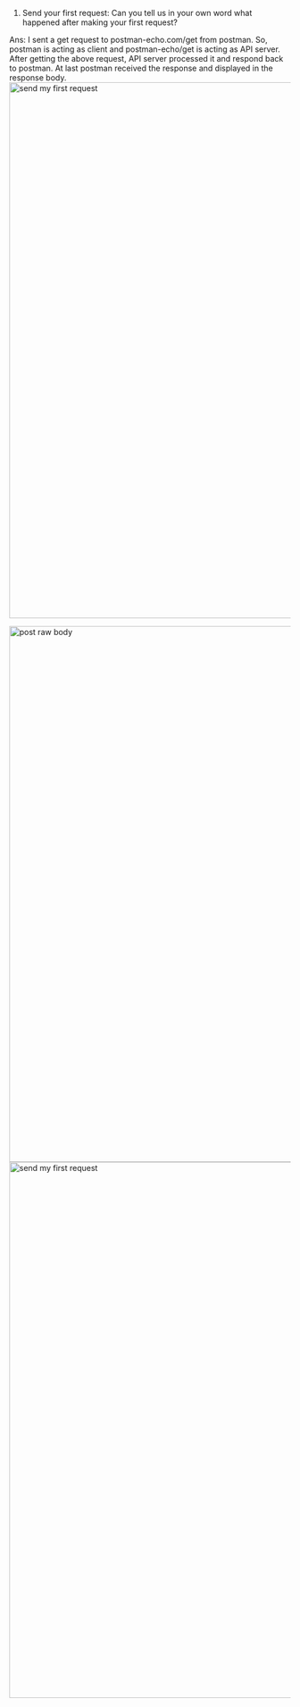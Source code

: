 1. Send your first request:
Can you tell us in your own word what happened after making your first request?

Ans: I sent a get request to postman-echo.com/get from postman. So, postman is acting as client and postman-echo/get is acting as API server. After getting the above request, API server processed it and respond back to postman. At last postman received the response and displayed in the response body.
<img width="960" alt="send my first request" src="https://user-images.githubusercontent.com/102998720/165425517-2f0c6e03-0b6f-45d5-af07-227e792e2605.png">

<img width="960" alt="post raw body" src="https://user-images.githubusercontent.com/102998720/165425625-822731e6-6b6b-43fa-8c0f-55353df4b42d.png">
<img width="960" alt="send my first request" src="https://user-images.githubusercontent.com/102998720/165425646-527b6f36-6f48-43d7-9555-c2edba07afcf.png">
